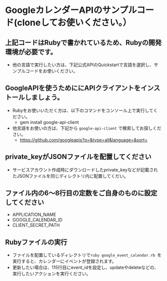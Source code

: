 # GoogleカレンダーAPIのサンプルコード(cloneしてお使いください。）
## 上記コードはRubyで書かれているため、Rubyの開発環境が必要です。
- 他の言語で実行したい方は、下記公式APIのQuickstartで言語を選択し、サンプルコードをお使いください。

## GoogleAPIを使うためににAPIクライアントをインストールしましょう。
- Rubyをお使いいただく方は、以下のコマンドをコンソール上で実行してください。
  - gem install google-api-client
- 他言語をお使いの方は、下記から `google-api-client` で検索してお探しください。
  - https://github.com/googleapis?q=&type=all&language=&sort=
  
## private_keyがJSONファイルを配置してください
- サービスアカウント作成時にダウンロードしたprivate_keyなどが記載されたJSONファイルを同じディレクトリ内に配置してくだい。

## ファイル内の6〜8行目の定数をご自身のものに設定してください
- APPLICATION_NAME
- GOOGLE_CALENDAR_ID
- CLIENT_SECRET_PATH

## Rubyファイルの実行
- ファイルを配置しているディレクトリで`ruby google_event_calendar.rb `を実行すると、カレンダーにイベントが登録されます。
- 更新したい場合は、115行目にevent_idを設定し、updateやdeleteなどの、実行したいアクションを実行ください。
